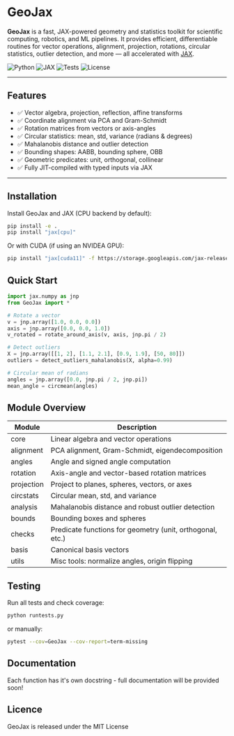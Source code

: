 # GeoJax

**GeoJax** is a fast, JAX-powered geometry and statistics toolkit for scientific computing, robotics, and ML pipelines. It provides efficient, differentiable routines for vector operations, alignment, projection, rotations, circular statistics, outlier detection, and more — all accelerated with [JAX](https://github.com/google/jax).

![Python](https://img.shields.io/badge/Python-3.10%2B-blue)
![JAX](https://img.shields.io/badge/Powered%20by-JAX-77CCFF)
![Tests](https://img.shields.io/badge/Tests-Passing-brightgreen)
![License](https://img.shields.io/badge/license-MIT-green)



---

## Features

- ✅ Vector algebra, projection, reflection, affine transforms
- ✅ Coordinate alignment via PCA and Gram-Schmidt
- ✅ Rotation matrices from vectors or axis-angles
- ✅ Circular statistics: mean, std, variance (radians & degrees)
- ✅ Mahalanobis distance and outlier detection
- ✅ Bounding shapes: AABB, bounding sphere, OBB
- ✅ Geometric predicates: unit, orthogonal, collinear
- ✅ Fully JIT-compiled with typed inputs via JAX

---

## Installation

Install GeoJax and JAX (CPU backend by default):

```bash
pip install -e .
pip install "jax[cpu]"
```

Or with CUDA (if using an NVIDEA GPU):

```bash
pip install "jax[cuda11]" -f https://storage.googleapis.com/jax-releases/jax_cuda_releases.html
```

## Quick Start

```python
import jax.numpy as jnp
from GeoJax import *

# Rotate a vector
v = jnp.array([1.0, 0.0, 0.0])
axis = jnp.array([0.0, 0.0, 1.0])
v_rotated = rotate_around_axis(v, axis, jnp.pi / 2)

# Detect outliers
X = jnp.array([[1, 2], [1.1, 2.1], [0.9, 1.9], [50, 80]])
outliers = detect_outliers_mahalanobis(X, alpha=0.99)

# Circular mean of radians
angles = jnp.array([0.0, jnp.pi / 2, jnp.pi])
mean_angle = circmean(angles)
```

## Module Overview

Module | Description
|-|-
core | Linear algebra and vector operations
alignment | PCA alignment, Gram-Schmidt, eigendecomposition
angles | Angle and signed angle computation
rotation | Axis-angle and vector-based rotation matrices
projection | Project to planes, spheres, vectors, or axes
circstats | Circular mean, std, and variance
analysis | Mahalanobis distance and robust outlier detection
bounds | Bounding boxes and spheres
checks | Predicate functions for geometry (unit, orthogonal, etc.)
basis | Canonical basis vectors
utils | Misc tools: normalize angles, origin flipping

## Testing

Run all tests and check coverage:

```bash
python runtests.py
```

or manually:

```bash
pytest --cov=GeoJax --cov-report=term-missing
```

## Documentation

Each function has it's own docstring - full documentation will be provided soon!

## Licence

GeoJax is released under the MIT License
